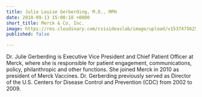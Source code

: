 ```yaml
---
title: Julie Louise Gerberding, M.D., MPH
date: 2018-09-13 15:08:18 +0000
short_title: Merck & Co, Inc.
image: https://res.cloudinary.com/csisideaslab/image/upload/v1537475625/health-commission/Gerberding_Julie.jpg
published: false

---
```

Dr. Julie Gerberding is Executive Vice President and Chief Patient Officer at Merck, where she is responsible for patient engagement, communications, policy, philanthropic and other functions. She joined Merck in 2010 as president of Merck Vaccines. Dr. Gerberding previously served as Director of the U.S. Centers for Disease Control and Prevention (CDC) from 2002 to 2009.
